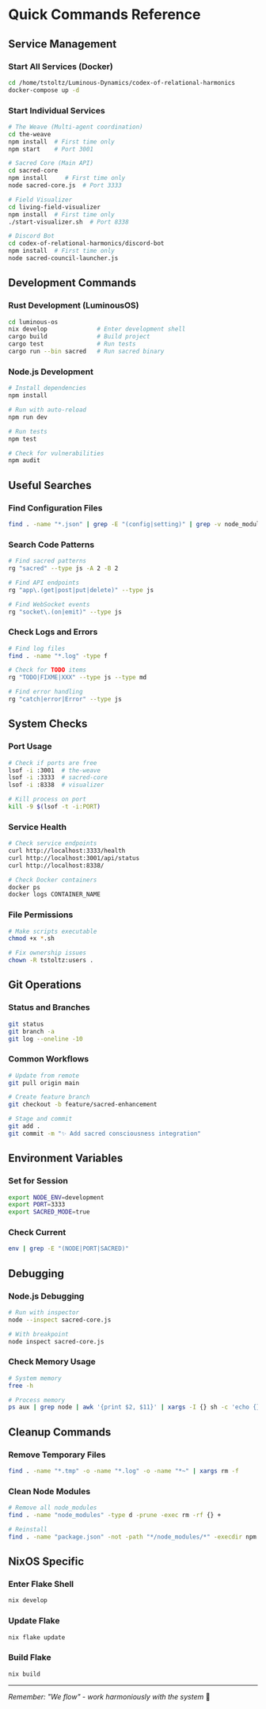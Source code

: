 # Quick Commands Reference

## Service Management

### Start All Services (Docker)
```bash
cd /home/tstoltz/Luminous-Dynamics/codex-of-relational-harmonics
docker-compose up -d
```

### Start Individual Services
```bash
# The Weave (Multi-agent coordination)
cd the-weave
npm install  # First time only
npm start    # Port 3001

# Sacred Core (Main API)
cd sacred-core  
npm install     # First time only
node sacred-core.js  # Port 3333

# Field Visualizer
cd living-field-visualizer
npm install  # First time only
./start-visualizer.sh  # Port 8338

# Discord Bot
cd codex-of-relational-harmonics/discord-bot
npm install  # First time only
node sacred-council-launcher.js
```

## Development Commands

### Rust Development (LuminousOS)
```bash
cd luminous-os
nix develop              # Enter development shell
cargo build              # Build project
cargo test               # Run tests
cargo run --bin sacred   # Run sacred binary
```

### Node.js Development
```bash
# Install dependencies
npm install

# Run with auto-reload
npm run dev

# Run tests
npm test

# Check for vulnerabilities
npm audit
```

## Useful Searches

### Find Configuration Files
```bash
find . -name "*.json" | grep -E "(config|setting)" | grep -v node_modules
```

### Search Code Patterns
```bash
# Find sacred patterns
rg "sacred" --type js -A 2 -B 2

# Find API endpoints  
rg "app\.(get|post|put|delete)" --type js

# Find WebSocket events
rg "socket\.(on|emit)" --type js
```

### Check Logs and Errors
```bash
# Find log files
find . -name "*.log" -type f

# Check for TODO items
rg "TODO|FIXME|XXX" --type js --type md

# Find error handling
rg "catch|error|Error" --type js
```

## System Checks

### Port Usage
```bash
# Check if ports are free
lsof -i :3001  # the-weave
lsof -i :3333  # sacred-core
lsof -i :8338  # visualizer

# Kill process on port
kill -9 $(lsof -t -i:PORT)
```

### Service Health
```bash
# Check service endpoints
curl http://localhost:3333/health
curl http://localhost:3001/api/status
curl http://localhost:8338/

# Check Docker containers
docker ps
docker logs CONTAINER_NAME
```

### File Permissions
```bash
# Make scripts executable
chmod +x *.sh

# Fix ownership issues
chown -R tstoltz:users .
```

## Git Operations

### Status and Branches
```bash
git status
git branch -a
git log --oneline -10
```

### Common Workflows
```bash
# Update from remote
git pull origin main

# Create feature branch
git checkout -b feature/sacred-enhancement

# Stage and commit
git add .
git commit -m "✨ Add sacred consciousness integration"
```

## Environment Variables

### Set for Session
```bash
export NODE_ENV=development
export PORT=3333
export SACRED_MODE=true
```

### Check Current
```bash
env | grep -E "(NODE|PORT|SACRED)"
```

## Debugging

### Node.js Debugging
```bash
# Run with inspector
node --inspect sacred-core.js

# With breakpoint
node inspect sacred-core.js
```

### Check Memory Usage
```bash
# System memory
free -h

# Process memory
ps aux | grep node | awk '{print $2, $11}' | xargs -I {} sh -c 'echo {} $(ps -p $(echo {} | cut -d" " -f1) -o rss=)'
```

## Cleanup Commands

### Remove Temporary Files
```bash
find . -name "*.tmp" -o -name "*.log" -o -name "*~" | xargs rm -f
```

### Clean Node Modules
```bash
# Remove all node_modules
find . -name "node_modules" -type d -prune -exec rm -rf {} +

# Reinstall
find . -name "package.json" -not -path "*/node_modules/*" -execdir npm install \;
```

## NixOS Specific

### Enter Flake Shell
```bash
nix develop
```

### Update Flake
```bash
nix flake update
```

### Build Flake
```bash
nix build
```

---
*Remember: "We flow" - work harmoniously with the system* 🌊